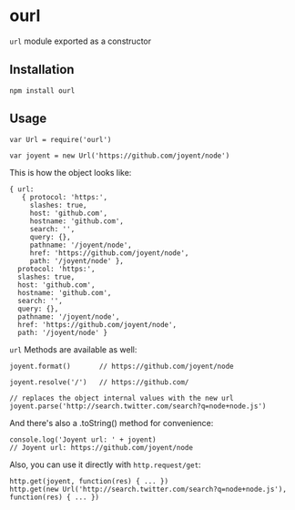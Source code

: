 ourl
====
`url` module exported as a constructor

Installation
------------

    npm install ourl

Usage
-----

    var Url = require('ourl')
    
    var joyent = new Url('https://github.com/joyent/node')

This is how the object looks like:

    { url:
       { protocol: 'https:',
         slashes: true,
         host: 'github.com',
         hostname: 'github.com',
         search: '',
         query: {},
         pathname: '/joyent/node',
         href: 'https://github.com/joyent/node',
         path: '/joyent/node' },
      protocol: 'https:',
      slashes: true,
      host: 'github.com',
      hostname: 'github.com',
      search: '',
      query: {},
      pathname: '/joyent/node',
      href: 'https://github.com/joyent/node',
      path: '/joyent/node' }

`url` Methods are available as well:

    joyent.format()       // https://github.com/joyent/node
    
    joyent.resolve('/')   // https://github.com/

    // replaces the object internal values with the new url
    joyent.parse('http://search.twitter.com/search?q=node+node.js')

And there's also a .toString() method for convenience:

    console.log('Joyent url: ' + joyent)
    // Joyent url: https://github.com/joyent/node

Also, you can use it directly with `http.request/get`:

    http.get(joyent, function(res) { ... }) 
    http.get(new Url('http://search.twitter.com/search?q=node+node.js'), function(res) { ... })
    
